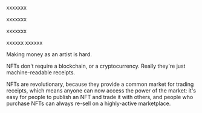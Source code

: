 









xxxxxxx




xxxxxxx



xxxxxxx











xxxxxx
xxxxxx








Making money as an artist is hard.

NFTs don't require a blockchain,
or a cryptocurrency.
Really they're just machine-readable receipts.

NFTs are revolutionary,
because they provide a common market for trading receipts,
which means anyone can now access the power of the market:
it's easy for people to publish an NFT and trade it with others,
and people who purchase NFTs can always re-sell on a highly-active marketplace.

